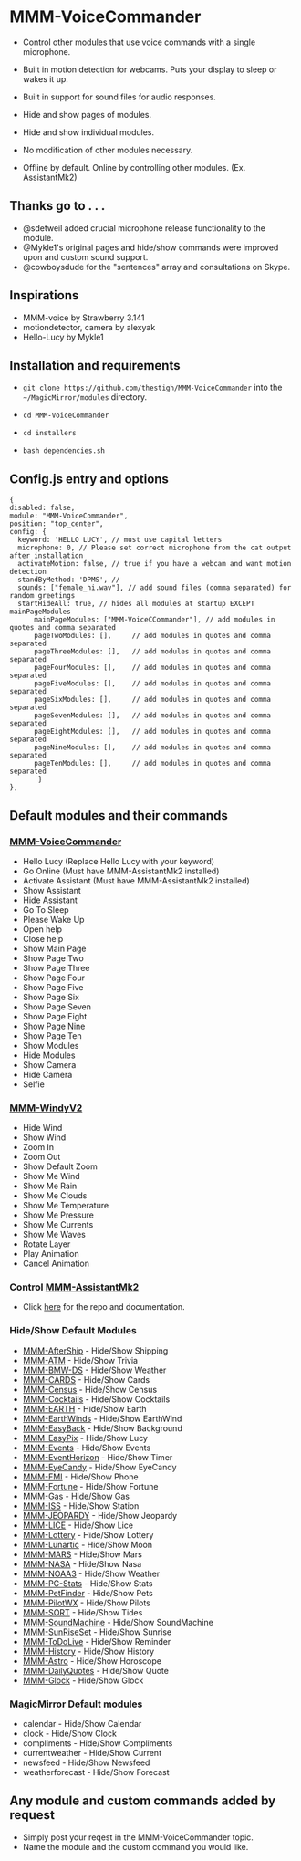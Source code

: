 # MMM-VoiceCommander

* Control other modules that use voice commands with a single microphone.

* Built in motion detection for webcams. Puts your display to sleep or wakes it up.

* Built in support for sound files for audio responses.

* Hide and show pages of modules.

* Hide and show individual modules.

* No modification of other modules necessary.

* Offline by default. Online by controlling other modules. (Ex. AssistantMk2)


## Thanks go to . . .

* @sdetweil added crucial microphone release functionality to the module.
* @Mykle1's original pages and hide/show commands were improved upon and custom sound support.
* @cowboysdude for the "sentences" array and consultations on Skype.

## Inspirations

* MMM-voice by Strawberry 3.141
* motiondetector, camera by alexyak
* Hello-Lucy by Mykle1

## Installation and requirements

* `git clone https://github.com/thestigh/MMM-VoiceCommander` into the `~/MagicMirror/modules` directory.

* `cd MMM-VoiceCommander`

* `cd installers`

* `bash dependencies.sh`


## Config.js entry and options

    {
    disabled: false,
    module: "MMM-VoiceCommander",
    position: "top_center",
    config: {
      keyword: 'HELLO LUCY', // must use capital letters
      microphone: 0, // Please set correct microphone from the cat output after installation
      activateMotion: false, // true if you have a webcam and want motion detection
      standByMethod: 'DPMS', // 
      sounds: ["female_hi.wav"], // add sound files (comma separated) for random greetings
      startHideAll: true, // hides all modules at startup EXCEPT mainPageModules
          mainPageModules: ["MMM-VoiceCCommander"], // add modules in quotes and comma separated 
          pageTwoModules: [],     // add modules in quotes and comma separated 
          pageThreeModules: [],   // add modules in quotes and comma separated
          pageFourModules: [],    // add modules in quotes and comma separated
          pageFiveModules: [],    // add modules in quotes and comma separated
          pageSixModules: [],     // add modules in quotes and comma separated
          pageSevenModules: [],   // add modules in quotes and comma separated
          pageEightModules: [],   // add modules in quotes and comma separated
          pageNineModules: [],    // add modules in quotes and comma separated
          pageTenModules: [],     // add modules in quotes and comma separated
           }
    },

## Default modules and their commands

### [MMM-VoiceCommander](https://github.com/TheStigh/MMM-VoiceCommander)

* Hello Lucy (Replace Hello Lucy with your keyword)
* Go Online (Must have MMM-AssistantMk2 installed)
* Activate Assistant (Must have MMM-AssistantMk2 installed)
* Show Assistant
* Hide Assistant
* Go To Sleep
* Please Wake Up
* Open help
* Close help
* Show Main Page
* Show Page Two
* Show Page Three
* Show Page Four
* Show Page Five
* Show Page Six
* Show Page Seven
* Show Page Eight
* Show Page Nine
* Show Page Ten
* Show Modules
* Hide Modules
* Show Camera
* Hide Camera
* Selfie
                       
### [MMM-WindyV2](https://github.com/TheStigh/MMM-WindyV2)

* Hide Wind
* Show Wind
* Zoom In
* Zoom Out
* Show Default Zoom
* Show Me Wind
* Show Me Rain
* Show Me Clouds
* Show Me Temperature
* Show Me Pressure
* Show Me Currents
* Show Me Waves
* Rotate Layer
* Play Animation
* Cancel Animation

### Control [MMM-AssistantMk2](https://github.com/eouia/MMM-AssistantMk2)

* Click [here](https://github.com/eouia/MMM-AssistantMk2) for the repo and documentation.

### Hide/Show Default Modules

* [MMM-AfterShip](https://github.com/mykle1/MMM-AfterShip) - Hide/Show Shipping
* [MMM-ATM](https://github.com/mykle1/MMM-ATM) - Hide/Show Trivia
* [MMM-BMW-DS](https://github.com/mykle1/MMM-BMW-DS) - Hide/Show Weather
* [MMM-CARDS](https://github.com/mykle1/MMM-CARDS) - Hide/Show Cards
* [MMM-Census](https://github.com/mykle1/MMM-Census) - Hide/Show Census
* [MMM-Cocktails](https://github.com/mykle1/MMM-Cocltails) - Hide/Show Cocktails
* [MMM-EARTH](https://github.com/mykle1/MMM-EARTH) - Hide/Show Earth
* [MMM-EarthWinds](https://github.com/mykle1/MMM-EarthWinds) - Hide/Show EarthWind
* [MMM-EasyBack](https://github.com/mykle1/MMM-EasyBack) - Hide/Show Background
* [MMM-EasyPix](https://github.com/mykle1/MMM-EasyPix) - Hide/Show Lucy 
* [MMM-Events](https://github.com/mykle1/MMM-Events) - Hide/Show Events
* [MMM-EventHorizon](https://github.com/mykle1/MMM-EventHorizon) - Hide/Show Timer
* [MMM-EyeCandy](https://github.com/mykle1/MMM-EyeCandy) - Hide/Show EyeCandy
* [MMM-FMI](https://github.com/mykle1/MMM-FMI) - Hide/Show Phone
* [MMM-Fortune](https://github.com/mykle1/MMM-Fortune) - Hide/Show Fortune
* [MMM-Gas](https://github.com/cowboysdude/MMM-Gas) - Hide/Show Gas
* [MMM-ISS](https://github.com/mykle1/MMM-ISS) - Hide/Show Station
* [MMM-JEOPARDY](https://github.com/mykle1/MMM-JEOPARDY) - Hide/Show Jeopardy
* [MMM-LICE](https://github.com/mykle1/MMM-LICE) - Hide/Show Lice
* [MMM-Lottery](https://github.com/mykle1/MMM-Lottery) - Hide/Show Lottery
* [MMM-Lunartic](https://github.com/mykle1/MMM-Lunartic) - Hide/Show Moon
* [MMM-MARS](https://github.com/mykle1/MMM-MARS) - Hide/Show Mars
* [MMM-NASA](https://github.com/mykle1/MMM-NASA) - Hide/Show Nasa
* [MMM-NOAA3](https://github.com/cowboysdude/MMM-NOAA3) - Hide/Show Weather
* [MMM-PC-Stats](https://github.com/mykle1/MMM-PC-Stats) - Hide/Show Stats
* [MMM-PetFinder](https://github.com/mykle1/MMM-PetFinder) - Hide/Show Pets
* [MMM-PilotWX](https://github.com/mykle1/MMM-PilotWX) - Hide/Show Pilots
* [MMM-SORT](https://github.com/mykle1/MMM-SORT) - Hide/Show Tides
* [MMM-SoundMachine](https://github.com/mykle1/MMM-SoundMachine) - Hide/Show SoundMachine
* [MMM-SunRiseSet](https://github.com/mykle1/MMM-SunRiseSet) - Hide/Show Sunrise
* [MMM-ToDoLive](https://github.com/mykle1/MMM-ToDoLive) - Hide/Show Reminder
* [MMM-History](https://github.com/cowboysdude/MMM-History) - Hide/Show History
* [MMM-Astro](https://github.com/cowboysdude/MMM-Astro) - Hide/Show Horoscope
* [MMM-DailyQuotes](https://github.com/cowboysdude/MMM-DailyQuotes) - Hide/Show Quote
* [MMM-Glock](https://github.com/cowboysdude/MMM-Glock) - Hide/Show Glock

### MagicMirror Default modules

* calendar - Hide/Show Calendar
* clock - Hide/Show Clock
* compliments - Hide/Show Compliments
* currentweather - Hide/Show Current
* newsfeed - Hide/Show Newsfeed
* weatherforecast - Hide/Show Forecast


## Any module and custom commands added by request

* Simply post your reqest in the MMM-VoiceCommander topic.
* Name the module and the custom command you would like.
                
